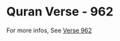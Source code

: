 # Quran Verse - 962 

For more infos, See [Verse 962](https://www.quranbookk.com/quran/search?q=962)